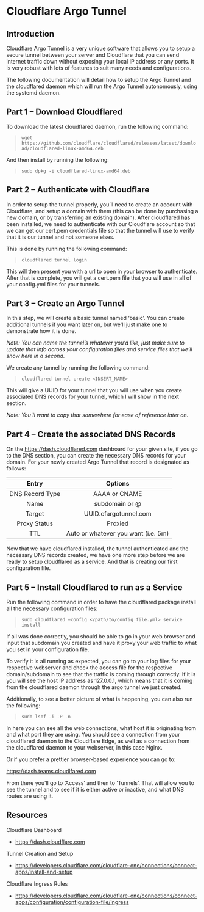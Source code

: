# Cloudflare Argo Tunnel
## Introduction

Cloudflare Argo Tunnel is a very unique software that allows you to setup a secure tunnel between your server and Cloudflare that you can send internet traffic down without exposing your local IP address or any ports. It is very robust with lots of features to suit many needs and configurations.

The following documentation will detail how to setup the Argo Tunnel and the cloudflared daemon which will run the Argo Tunnel autonomously, using the systemd daemon.

## Part 1 – Download Cloudflared

To download the latest cloudflared daemon, run the following command:

> `wget https://github.com/cloudflare/cloudflared/releases/latest/download/cloudflared-linux-amd64.deb`

And then install by running the following:

> `sudo dpkg -i cloudflared-linux-amd64.deb`

## Part 2 – Authenticate with Cloudflare

In order to setup the tunnel properly, you’ll need to create an account with Cloudflare, and setup a domain with them (this can be done by purchasing a new domain, or by transferring an existing domain).
After cloudflared has been installed, we need to authenticate with our Cloudflare account so that we can get our cert.pem credentials file so that the tunnel will use to verify that it is our tunnel and not someone elses.

This is done by running the following command:

> `cloudflared tunnel login`

This will then present you with a url to open in your browser to authenticate. After that is complete, you will get a cert.pem file that you will use in all of your config.yml files for your tunnels.

## Part 3 – Create an Argo Tunnel

In this step, we will create a basic tunnel named ‘basic’. You can create additional tunnels if you want later on, but we'll just make one to demonstrate how it is done.

*Note: You can name the tunnel’s whatever you’d like, just make sure to update that info across your configuration files and service files that we’ll show here in a second.*

We create any tunnel by running the following command:

> `cloudflared tunnel create <INSERT_NAME>`

This will give a UUID for your tunnel that you will use when you create associated DNS records for your tunnel, which I will show in the next section.

*Note: You'll want to copy that somewhere for ease of reference later on.*

## Part 4 – Create the associated DNS Records

On the https://dash.cloudflared.com dashboard for your given site, if you go to the DNS section, you can create the necessary DNS records for your domain. For your newly created Argo Tunnel that record is designated as follows:

| Entry | Options |
| :------: | :------: |
| DNS Record Type	| AAAA or CNAME |
| Name	| subdomain or @ |
| Target |	UUID.cfargotunnel.com |
| Proxy Status | Proxied |
| TTL	| Auto or whatever you want (i.e. 5m) |

Now that we have cloudflared installed, the tunnel authenticated and the necessary DNS records created, we have one more step before we are ready to setup cloudflared as a service. And that is creating our first configuration file.

## Part 5 – Install Cloudflared to run as a Service
  
Run the following command in order to have the cloudflared package install all the necessary configuration files:

> `sudo cloudflared –config </path/to/config_file.yml> service install`
  
If all was done correctly, you should be able to go in your web browser and input that subdomain you created and have it proxy your web traffic to what you set in your configuration file.

To verify it is all running as expected, you can go to your log files for your respective webserver and check the access file for the respective domain/subdomain to see that the traffic is coming through correctly. If it is you will see the host IP address as 127.0.0.1, which means that it is coming from the cloudflared daemon through the argo tunnel we just created.

Additionally, to see a better picture of what is happening, you can also run the following:
  
> `sudo lsof -i -P -n`
  
In here you can see all the web connections, what host it is originating from and what port they are using. You should see a connection from your cloudflared daemon to the Cloudflare Edge, as well as a connection from the cloudflared daemon to your webserver, in this case Nginx.

Or if you prefer a prettier browser-based experience you can go to:
  
https://dash.teams.cloudlfared.com
  
From there you’ll go to ‘Access’ and then to ‘Tunnels’. That will allow you to see the tunnel and to see if it is either active or inactive, and what DNS routes are using it.

## Resources

Cloudflare Dashboard
- https://dash.cloudflare.com

Tunnel Creation and Setup
-	https://developers.cloudflare.com/cloudflare-one/connections/connect-apps/install-and-setup

Cloudflare Ingress Rules
-	https://developers.cloudflare.com/cloudflare-one/connections/connect-apps/configuration/configuration-file/ingress

